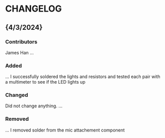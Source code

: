 # CHANGELOG

## {4/3/2024}
### Contributors
James Han
...

### Added
...
I successfully soldered the lights and resistors and tested each pair with a multimeter to see if the LED lights up

### Changed
Did not change anything.
...

### Removed
...
I removed solder from the mic attachement component